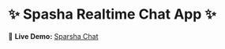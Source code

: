 # ✨ Spasha Realtime Chat App ✨

🔗 **Live Demo:** [Sparsha Chat](https://sparsha-new.onrender.com) 


